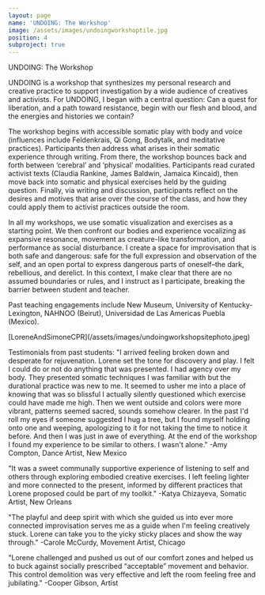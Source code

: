 ```yaml
---
layout: page
name: 'UNDOING: The Workshop'
image: /assets/images/undoingworkshoptile.jpg
position: 4
subproject: true
---
```


UNDOING: The Workshop

UNDOING is a workshop that synthesizes my personal research and creative practice to support investigation by a wide audience of creatives and activists. For UNDOING, I began with a central question: Can a quest for liberation, and a path toward resistance, begin with our flesh and blood, and the energies and histories we contain? 

The workshop begins with accessible somatic play with body and voice (influences include Feldenkrais, Qi Gong, Bodytalk, and meditative practices). Participants then address what arises in their somatic experience through writing. From there, the workshop bounces back and forth between ‘cerebral’ and ‘physical’ modalities. Participants read curated activist texts (Claudia Rankine, James Baldwin, Jamaica Kincaid), then move back into somatic and physical exercises held by the guiding question. Finally, via writing and discussion, participants reflect on the desires and motives that arise over the course of the class, and how they could apply them to activist practices outside the room. 

In all my workshops, we use somatic visualization and exercises as a starting point. We then confront our bodies and experience vocalizing as expansive resonance, movement as creature-like transformation, and performance as social disturbance. I create a space for improvisation that is both safe and dangerous: safe for the full expression and observation of the self, and an open portal to express dangerous parts of oneself–the dark, rebellious, and derelict. In this context, I make clear that there are no assumed boundaries or rules, and I instruct as I participate, breaking the barrier between student and teacher.

Past teaching engagements include New Museum, University of Kentucky-Lexington, NAHNOO (Beirut), Universidad de Las Americas Puebla (Mexico).

<div class="center">[LoreneAndSimoneCPR](/assets/images/undoingworkshopsitephoto.jpeg)</div>

Testimonials from past students:
"I arrived feeling broken down and desperate for rejuvenation. Lorene set the tone for discovery and play. I felt I could do or not do anything that was presented. I had agency over my body. They presented somatic techniques I was familiar with but the durational practice was new to me. It seemed to usher me into a place of knowing that was so blissful I actually silently questioned which exercise could have made me high. Then we went outside and colors were more vibrant, patterns seemed sacred, sounds somehow clearer. In the past I'd roll my eyes if someone suggested I hug a tree, but I found myself holding onto one and weeping, apologizing to it for not taking the time to notice it before. And then I was just in awe of everything. At the end of the workshop I found my experience to be similar to others. I wasn't alone." -Amy Compton, Dance Artist, New Mexico

"It was a sweet communally supportive experience of listening to self and others through exploring embodied creative exercises. I left feeling lighter and more connected to the present, informed by different practices that Lorene proposed could be part of my toolkit." -Katya Chizayeva, Somatic Artist, New Orleans

"The playful and deep spirit with which she guided us into ever more connected improvisation serves me as a guide when I'm feeling creatively stuck. Lorene can take you to the yicky sticky places and show the way through." -Carole McCurdy, Movement Artist, Chicago

"Lorene challenged and pushed us out of our comfort zones and helped us to buck against socially prescribed “acceptable” movement and behavior. This control demolition was very effective and left the room feeling free and jubilating." -Cooper Gibson, Artist



